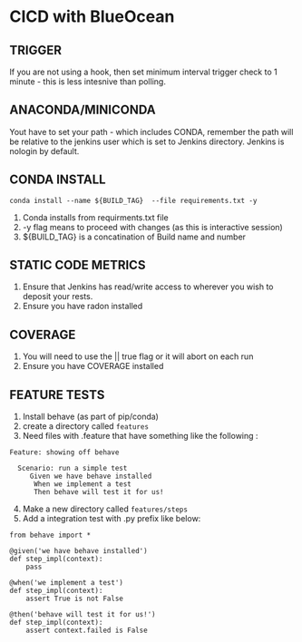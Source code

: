 # CICD with BlueOcean


## TRIGGER
If you are not using a hook, then set minimum interval trigger check to 1 minute - this is less intesnive than polling. 

## ANACONDA/MINICONDA 

Yout have to set your path - which includes CONDA, remember the path will be relative to the jenkins user which is set to Jenkins directory. Jenkins is nologin by default.

## CONDA INSTALL


```
conda install --name ${BUILD_TAG}  --file requirements.txt -y
```

1. Conda installs from requirments.txt file 
2. -y flag means to proceed with changes (as this is interactive session)
3. ${BUILD_TAG} is a concatination of Build name and number


## STATIC CODE METRICS

1. Ensure that Jenkins has read/write access to wherever you wish to deposit your rests.
2. Ensure you have radon installed

## COVERAGE 

1. You will need to use the || true flag or it will abort on each run 
2. Ensure you have COVERAGE installed

## FEATURE TESTS

1. Install behave (as part of pip/conda)
2. create a directory called `features`
3. Need files with .feature that have something like the following : 

```
Feature: showing off behave

  Scenario: run a simple test
     Given we have behave installed
      When we implement a test
      Then behave will test it for us!
```
4. Make a new directory called `features/steps`
5. Add a integration test with .py prefix like below: 
```
from behave import *

@given('we have behave installed')
def step_impl(context):
    pass

@when('we implement a test')
def step_impl(context):
    assert True is not False

@then('behave will test it for us!')
def step_impl(context):
    assert context.failed is False
```